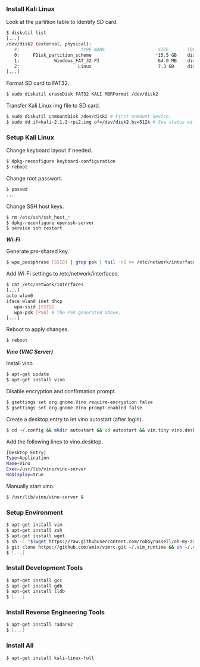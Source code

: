 ### Install Kali Linux

Look at the partition table to identify SD card.

```sh
$ diskutil list
[...]
/dev/disk2 (external, physical):
   #:                       TYPE NAME                    SIZE       IDENTIFIER
   0:     FDisk_partition_scheme                        *15.5 GB    disk2
   1:             Windows_FAT_32 PI                      64.0 MB    disk2s1
   2:                      Linux                         7.3 GB     disk2s2
[...]
```

Format SD card to FAT32.

```sh
$ sudo diskutil eraseDisk FAT32 KALI MBRFormat /dev/disk2
```

Transfer Kali Linux img file to SD card.

```sh
$ sudo diskutil unmountDisk /dev/disk2 # First unmount device.
$ sudo dd if=kali-2.1.2-rpi2.img of=/dev/disk2 bs=512k # See status with INFO signal (Ctrl+T).
```

### Setup Kali Linux

Change keyboard layout if needed.

```sh
$ dpkg-reconfigure keyboard-configuration
$ reboot
```

Change root passwort.

```sh
$ passwd
...
```

Change SSH host keys.

```sh
$ rm /etc/ssh/ssh_host_*
$ dpkg-reconfigure openssh-server
$ service ssh restart
```

***Wi-Fi***

Generate pre-shared key.

```sh
$ wpa_passphrase [SSID] | grep psk | tail -n1 >> /etc/network/interfaces
```

Add Wi-Fi settings to /etc/network/interfaces.

```sh
$ cat /etc/network/interfaces
[...]
auto wlan0
iface wlan0 inet dhcp
   wpa-ssid [SSID]
   wpa-psk [PSK] # The PSK generated above.
[...]
```

Reboot to apply changes.

```sh
$ reboot
```

***Vino (VNC Server)***

Install vino.

```sh
$ apt-get update
$ apt-get install vino
```

Disable encryption and confirmation prompt.

```sh
$ gsettings set org.gnome.Vino require-encryption false
$ gsettings set org.gnome.Vino prompt-enabled false
```

Create a desktop entry to let vino autostart (after login).

```sh
$ cd ~/.config && mkdir autostart && cd autostart && vim.tiny vino.desktop 
```

Add the following lines to vino.desktop.

```sh
[Desktop Entry]
Type=Application
Name=Vino
Exec=/usr/lib/vino/vino-server
NoDisplay=true
```

Manually start vino.

```sh
$ /usr/lib/vino/vino-server &
```

### Setup Environment

```sh
$ apt-get install vim
$ apt-get install zsh
$ apt-get install wget
$ sh -c "$(wget https://raw.githubusercontent.com/robbyrussell/oh-my-zsh/master/tools/install.sh -O -)"
$ git clone https://github.com/amix/vimrc.git ~/.vim_runtime && sh ~/.vim_runtime/install_awesome_vimrc.sh
$ [...]
```

### Install Development Tools

```sh
$ apt-get install gcc
$ apt-get install gdb
$ apt-get install lldb
$ [...]
```

### Install Reverse Engineering Tools

```sh
$ apt-get install radare2
$ [...]
```

### Install All

```sh
$ apt-get install kali-linux-full
```
